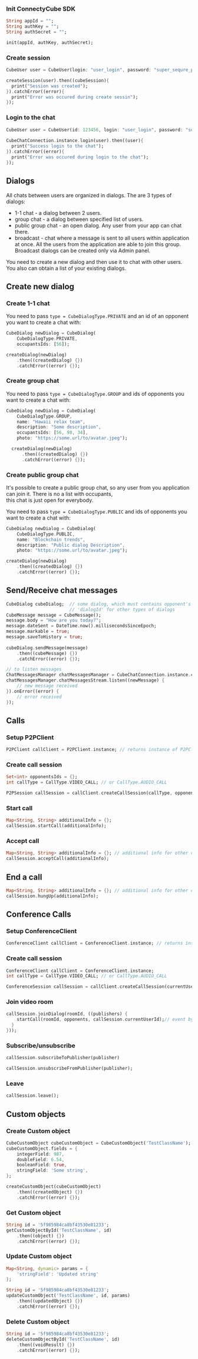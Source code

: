 ### Init ConnectyCube SDK

```dart
String appId = "";
String authKey = "";
String authSecret = "";

init(appId, authKey, authSecret);
```

### Create session
```dart
CubeUser user = CubeUser(login: "user_login", password: "super_sequre_password");

createSession(user).then((cubeSession){
  print("Session was created");
}).catchError((error){
  print("Error was occured during create sessin");
});
```

### Login to the chat
```dart
CubeUser user = CubeUser(id: 123456, login: "user_login", password: "super_sequre_password");
    
CubeChatConnection.instance.login(user).then((user){
  print("Success login to the chat");
}).catchError((error){
  print("Error was occured during login to the chat");
});
```

## Dialogs

All chats between users are organized in dialogs.
The are 3 types of dialogs:

- 1-1 chat - a dialog between 2 users.
- group chat - a dialog between specified list of users.
- public group chat - an open dialog. Any user from your app can chat there.
- broadcast - chat where a message is sent to all users within application at once.
All the users from the application are able to join this group. Broadcast dialogs can be created only via Admin panel.

You need to create a new dialog and then use it to chat with other users. You also can obtain a list of your existing dialogs.

## Create new dialog

### Create 1-1 chat

You need to pass `type = CubeDialogType.PRIVATE` and an id of an opponent you want to create a chat with:

```dart
CubeDialog newDialog = CubeDialog(
    CubeDialogType.PRIVATE,
    occupantsIds: [56]);

createDialog(newDialog)
    .then((createdDialog) {})
    .catchError((error) {});
```

### Create group chat

You need to pass `type = CubeDialogType.GROUP` and ids of opponents you want to create a chat with:

```dart
CubeDialog newDialog = CubeDialog(
    CubeDialogType.GROUP,
    name: "Hawaii relax team",
    description: "Some description",
    occupantsIds: [56, 98, 34],
    photo: "https://some.url/to/avatar.jpeg");

  createDialog(newDialog)
      .then((createdDialog) {})
      .catchError((error) {});
```

### Create public group chat

It's possible to create a public group chat, so any user from you application can join it. There is no a list with occupants,  
this chat is just open for everybody.

You need to pass `type = CubeDialogType.PUBLIC` and ids of opponents you want to create a chat with:

```dart
CubeDialog newDialog = CubeDialog(
    CubeDialogType.PUBLIC,
    name: "Blockchain trends",
    description: "Public dialog Description",
    photo: "https://some.url/to/avatar.jpeg");

createDialog(newDialog)
    .then((createdDialog) {})
    .catchError((error) {});
```

## Send/Receive chat messages

```dart
CubeDialog cubeDialog;  // some dialog, which must contains opponent's id in 'occupantsIds' for CubeDialogType.PRIVATE and
                        // 'dialogId' for other types of dialogs
CubeMessage message = CubeMessage();
message.body = "How are you today?";
message.dateSent = DateTime.now().millisecondsSinceEpoch;
message.markable = true;
message.saveToHistory = true;
      
cubeDialog.sendMessage(message)
    .then((cubeMessage) {})
    .catchError((error) {});

// to listen messages
ChatMessagesManager chatMessagesManager = CubeChatConnection.instance.chatMessagesManager;
chatMessagesManager.chatMessagesStream.listen((newMessage) {
    // new message received
}).onError((error) {
    // error received
});
```

## Calls

### Setup P2PClient
```dart
P2PClient callClient = P2PClient.instance; // returns instance of P2PClient
```

### Create call session

```dart
Set<int> opponentsIds = {};
int callType = CallType.VIDEO_CALL; // or CallType.AUDIO_CALL

P2PSession callSession = callClient.createCallSession(callType, opponentsIds);
```

### Start call

```dart
Map<String, String> additionalInfo = {};
callSession.startCall(additionalInfo);
```

### Accept call

```dart
Map<String, String> additionalInfo = {}; // additional info for other call members
callSession.acceptCall(additionalInfo);
```

## End a call

```dart
Map<String, String> additionalInfo = {}; // additional info for other call members
callSession.hungUp(additionalInfo);
```

## Conference Calls

### Setup ConferenceClient

```dart
ConferenceClient callClient = ConferenceClient.instance; // returns instance of ConferenceClient
```

### Create call session

```dart
ConferenceClient callClient = ConferenceClient.instance;
int callType = CallType.VIDEO_CALL; // or CallType.AUDIO_CALL

ConferenceSession callSession = callClient.createCallSession(currentUserId, callType);
```

### Join video room

```dart
callSession.joinDialog(roomId, ((publishers) {
    startCall(roomId, opponents, callSession.currentUserId);// event by system message e.g.
  }
}));
```

### Subscribe/unsubscribe

```dart
callSession.subscribeToPublisher(publisher)
```

```dart
callSession.unsubscribeFromPublisher(publisher);
```

### Leave

```dart
callSession.leave();
```

## Custom objects

### Create Custom object
```dart
CubeCustomObject cubeCustomObject = CubeCustomObject('TestClassName');
cubeCustomObject.fields = {
    integerField: 987,
    doubleField: 6.54,
    booleanField: true,
    stringField: 'Some string',
};

createCustomObject(cubeCustomObject)
    .then((createdObject) {})
    .catchError((error) {});
```
### Get Custom object
```dart
String id = '5f985984ca8bf43530e81233';
getCustomObjectById('TestClassName', id)
    .then((object) {})
    .catchError((error) {});
```

### Update Custom object
```dart
Map<String, dynamic> params = {
    'stringField': 'Updated string'
};

String id = '5f985984ca8bf43530e81233';
updateCustomObject('TestClassName', id, params)
    .then((updatedObject) {})
    .catchError((error) {});
```

### Delete Custom object
```dart
String id = '5f985984ca8bf43530e81233';
deleteCustomObjectById('TestClassName', id)
    .then((voidResult) {})
    .catchError((error) {});
```